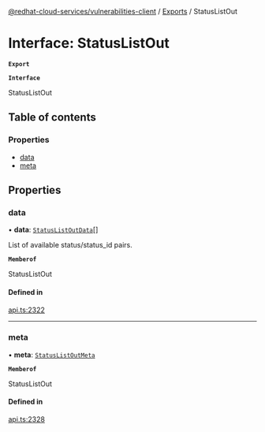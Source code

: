 [@redhat-cloud-services/vulnerabilities-client](../README.md) / [Exports](../modules.md) / StatusListOut

# Interface: StatusListOut

**`Export`**

**`Interface`**

StatusListOut

## Table of contents

### Properties

- [data](StatusListOut.md#data)
- [meta](StatusListOut.md#meta)

## Properties

### data

• **data**: [`StatusListOutData`](StatusListOutData.md)[]

List of available status/status_id pairs.

**`Memberof`**

StatusListOut

#### Defined in

[api.ts:2322](https://github.com/RedHatInsights/javascript-clients/blob/master/packages/vulnerabilities/git-api/api.ts#L2322)

___

### meta

• **meta**: [`StatusListOutMeta`](StatusListOutMeta.md)

**`Memberof`**

StatusListOut

#### Defined in

[api.ts:2328](https://github.com/RedHatInsights/javascript-clients/blob/master/packages/vulnerabilities/git-api/api.ts#L2328)
